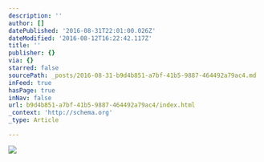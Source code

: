 ```yaml
---
description: ''
author: []
datePublished: '2016-08-31T22:01:00.026Z'
dateModified: '2016-08-12T16:22:42.117Z'
title: ''
publisher: {}
via: {}
starred: false
sourcePath: _posts/2016-08-31-b9d4b851-a7bf-41b5-9887-464492a79ac4.md
inFeed: true
hasPage: true
inNav: false
url: b9d4b851-a7bf-41b5-9887-464492a79ac4/index.html
_context: 'http://schema.org'
_type: Article

---
```

![](https://the-grid-user-content.s3-us-west-2.amazonaws.com/006df7e3-43f5-4679-b1a2-dd6443e05ccd.jpg)